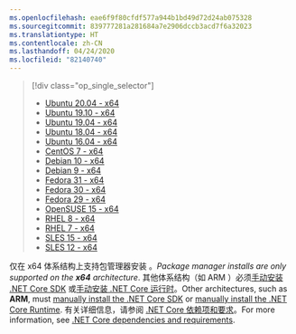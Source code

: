 ```yaml
---
ms.openlocfilehash: eae6f9f80cfdf577a944b1bd49d72d24ab075328
ms.sourcegitcommit: 839777281a281684a7e2906dccb3acd7f6a32023
ms.translationtype: HT
ms.contentlocale: zh-CN
ms.lasthandoff: 04/24/2020
ms.locfileid: "82140740"
---
```


> [!div class="op_single_selector"]
>
> - [Ubuntu 20.04 - x64](../linux-package-manager-ubuntu-2004.md)
> - [Ubuntu 19.10 - x64](../linux-package-manager-ubuntu-1910.md)
> - [Ubuntu 19.04 - x64](../linux-package-manager-ubuntu-1904.md)
> - [Ubuntu 18.04 - x64](../linux-package-manager-ubuntu-1804.md)
> - [Ubuntu 16.04 - x64](../linux-package-manager-ubuntu-1604.md)
> - [CentOS 7 - x64](../linux-package-manager-centos7.md)
> - [Debian 10 - x64](../linux-package-manager-debian10.md)
> - [Debian 9 - x64](../linux-package-manager-debian9.md)
> - [Fedora 31 - x64](../linux-package-manager-fedora31.md)
> - [Fedora 30 - x64](../linux-package-manager-fedora30.md)
> - [Fedora 29 - x64](../linux-package-manager-fedora29.md)
> - [OpenSUSE 15 - x64](../linux-package-manager-opensuse15.md)
> - [RHEL 8 - x64](../linux-package-manager-rhel8.md)
> - [RHEL 7 - x64](../linux-package-manager-rhel7.md)
> - [SLES 15 - x64](../linux-package-manager-sles15.md)
> - [SLES 12 - x64](../linux-package-manager-sles12.md)

<span data-ttu-id="225cb-117">仅在 x64  体系结构上支持包管理器安装  。</span><span class="sxs-lookup"><span data-stu-id="225cb-117">_Package manager installs are only supported on the **x64** architecture_.</span></span> <span data-ttu-id="225cb-118">其他体系结构（如 ARM  ）必须[手动安装 .NET Core SDK](../sdk.md?pivots=os-linux#download-and-manually-install) 或[手动安装 .NET Core 运行时](../runtime.md?pivots=os-linux#download-and-manually-install)。</span><span class="sxs-lookup"><span data-stu-id="225cb-118">Other architectures, such as **ARM**, must [manually install the .NET Core SDK](../sdk.md?pivots=os-linux#download-and-manually-install) or [manually install the .NET Core Runtime](../runtime.md?pivots=os-linux#download-and-manually-install).</span></span> <span data-ttu-id="225cb-119">有关详细信息，请参阅 [.NET Core 依赖项和要求](../dependencies.md)。</span><span class="sxs-lookup"><span data-stu-id="225cb-119">For more information, see [.NET Core dependencies and requirements](../dependencies.md).</span></span>
